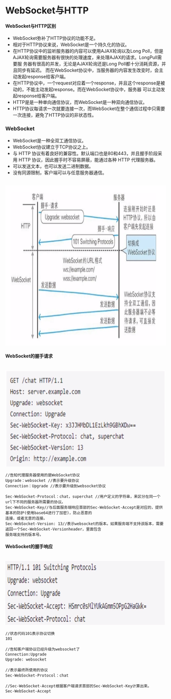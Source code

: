 # WebSocket与HTTP
#### WebSocket与HTTP区别
- WebSocket弥补了HTTP协议的功能不足。
- 相对于HTTP协议来说，WebSocket是一个持久化的协议。
- 在HTTP协议中的监听服务器的内容可以使用AJAX轮询以及Long Poll，但是AJAX轮询需要服务器有很快的处理速度，来处理AJAX的请求。LongPull需要服
务器有很高的并发，无论是AJAX轮询还是Long Poll都十分消耗资源，并且同步有延迟。
而在WebSocket协议中，当服务器的内容发生改变时，会主动发起response给客户端。
- 在HTTP协议中，一个request对应着一个response，并且这个response是被动的，不能主动发起response。而在WebSocket协议中，服务器
可以主动发起response给客户端。
- HTTP是是一种单向通信协议，而WebSocket是一种双向通信协议。
- HTTP协议每请求一次就要连接一次，而WebSocket在整个通信过程中只需要一次连接，避免了HTTP协议的非状态性。

### WebSocket
- WebSocket是一种全双工通信协议。
- WebSocket协议建立于TCP协议之上。
- 与 HTTP 协议有着良好的兼容性。默认端口也是80和443，并且握手阶段采用 HTTP 协议，因此握手时不容易屏蔽，能通过各种 
HTTP 代理服务器。
- 可以发送文本，也可以发送二进制数据。
- 没有同源限制，客户端可以与任意服务器通信。
<br />
<img src="https://github.com/ella-z/studyNotes/blob/master/HTTP%E5%8D%8F%E8%AE%AE/images/WebSocket.PNG" alt="WebSocket" width="700px" height="500px">



#### WebSocket的握手请求
<br />
<img src="https://github.com/ella-z/studyNotes/blob/master/HTTP%E5%8D%8F%E8%AE%AE/images/WebSocket%E7%9A%84%E8%AF%B7%E6%B1%82%E8%BF%9E%E6%8E%A5.PNG" alt="WebSocket的握手请求" width="500px" height="300px">

```
//告知代理服务器使用的是WebSocket协议
Upgrade：websocket //表示要升级协议
Connection：Upgrade //表示要升级到websocket协议

Sec-WebSocket-Protocol：chat，superchat //用户定义的字符串，来区分在同一个url下不同的服务器所需要的协议。
Sec-WebSocket-Key//与后面服务端响应首部的Sec-WebSocket-Accept是对应的，提供基本的防护(使用base64进行了加密)，防止恶意的
连接，或者无意的连接。
Sec-WebSocket-Version: 13//表示websocket的版本。如果服务端不支持该版本，需要返回一个Sec-WebSocket-Versionheader，里面包含
服务端支持的版本号。

```

#### WebSocket的握手响应
<br />
<img src="https://github.com/ella-z/studyNotes/blob/master/HTTP%E5%8D%8F%E8%AE%AE/images/WebSocket%E7%9A%84%E5%93%8D%E5%BA%94%E8%BF%9E%E6%8E%A5.PNG" alt="WebSocket的握手响应" width="500px" height="200px">

```
//状态代码101表示协议切换
101

//告知客户端协议已经升级为websocket了
Connection:Upgrade
Upgrade: websocket

//表示最终所使用的协议
Sec-WebSocket-Protocol：chat

//Sec-WebSocket-Accept根据客户端请求首部的Sec-WebSocket-Key计算出来。
Sec-WebSocket-Accept

```








